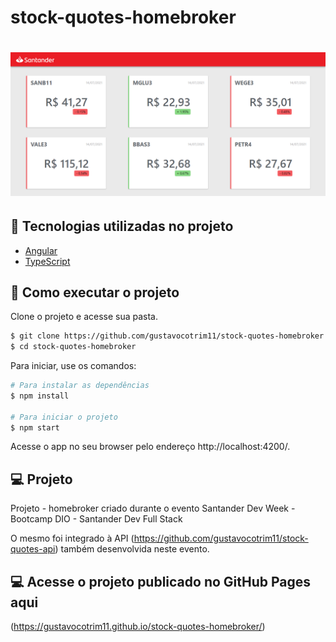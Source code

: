 # stock-quotes-homebroker

<h1 align="center">
    <img src=".github/stock-quotes-homebroker.PNG" alt="Stock Quotes - Homebroker" />
</h1>

## 🧪 Tecnologias utilizadas no projeto

- [Angular](https://angular.io/)
- [TypeScript](https://www.typescriptlang.org/)

## 🚀 Como executar o projeto

Clone o projeto e acesse sua pasta.

```bash
$ git clone https://github.com/gustavocotrim11/stock-quotes-homebroker
$ cd stock-quotes-homebroker
```

Para iniciar, use os comandos:
```bash
# Para instalar as dependências
$ npm install

# Para iniciar o projeto
$ npm start
```
Acesse o app no seu browser pelo endereço http://localhost:4200/.

## 💻 Projeto

Projeto - homebroker criado durante o evento Santander Dev Week - Bootcamp DIO - Santander Dev Full Stack

O mesmo foi integrado à API (https://github.com/gustavocotrim11/stock-quotes-api) também desenvolvida neste evento.

## 💻 Acesse o projeto publicado no GitHub Pages aqui 

(https://gustavocotrim11.github.io/stock-quotes-homebroker/)

